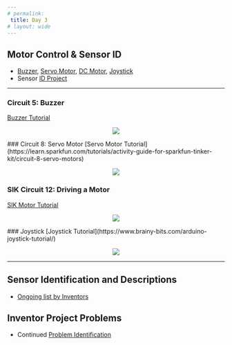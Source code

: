 ```yaml
---
# permalink: 
 title: Day 3
# layout: wide
---
```


## Motor Control & Sensor ID


- [Buzzer](#Circuit-5), [Servo Motor](#Circuit-8), [DC Motor](#Circuit-12), [Joystick](#Joystick)
- Sensor [ID Project](/PCC2018/kit-contents/)

---------------------------------

<a name="Circuit-5"></a>
### Circuit 5: Buzzer
[Buzzer Tutorial](https://learn.sparkfun.com/tutorials/activity-guide-for-sparkfun-tinker-kit/circuit-5-buzzer)
<p align="center">
<img src="/assets/images/buzzer.jpg">
</p>
<a name="Circuit-8"></a>
### Circuit 8: Servo Motor
[Servo Motor Tutorial](https://learn.sparkfun.com/tutorials/activity-guide-for-sparkfun-tinker-kit/circuit-8-servo-motors) 
<p align="center">
<img src="/assets/images/servo.jpg">
</p>

<a name="Circuit-12"></a>
### SIK Circuit 12: Driving a Motor
[SIK Motor Tutorial](https://learn.sparkfun.com/tutorials/sik-experiment-guide-for-arduino---v33/experiment-12-driving-a-motor)
<p align="center">
<img src="/assets/images/motor.jpg">
</p>
<a name="Joystick"></a>
### Joystick
[Joystick Tutorial](https://www.brainy-bits.com/arduino-joystick-tutorial/)
<p align="center">
<img src="/assets/images/joystick.png">
</p>


------------------------------
## Sensor Identification and Descriptions 
- [Ongoing list by Inventors](/assets/docs/Sensor_definitions.docx)

## Inventor Project Problems
- Continued [Problem Identification](/assets/html/Problems-D2.html)